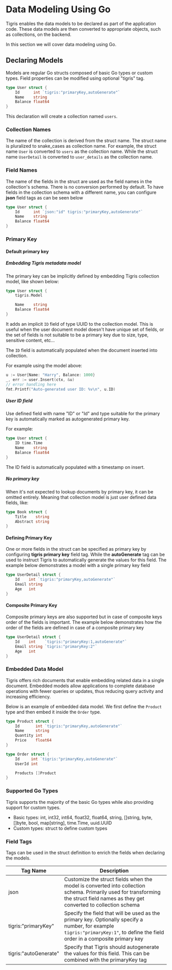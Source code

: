 # Data Modeling Using Go

Tigris enables the data models to be declared as part of the
application code. These data models are then converted to appropriate
objects, such as collections, on the backend.

In this section we will cover data modeling using Go.

## Declaring Models

Models are regular Go structs composed of basic Go types or custom types.
Field properties can be modified using optional "tigris" tag.

```go
type User struct {
    Id      int `tigris:"primaryKey,autoGenerate"`
    Name    string
    Balance float64
}
```

This declaration will create a collection named `users`.

### Collection Names

The name of the collection is derived from the struct name. The struct
name is pluralized to snake_cases as collection name. For example, the
struct name `User` is converted to `users` as the collection name. While
the struct name `UserDetail` is converted to `user_details` as the
collection name.

### Field Names

The name of the fields in the struct are used as the field names in the
collection's schema. There is no conversion performed by default. To have
fields in the collection schema with a different name, you can configure
**json** field tags as can be seen below

```go
type User struct {
    Id      int `json:"id" tigris:"primaryKey,autoGenerate"`
    Name    string
    Balance float64
}
```

### Primary Key

#### Default primary key

##### Embedding Tigris metadata model

The primary key can be implicitly defined by embedding Tigris collection model,
like shown below:

```go
type User struct {
	tigris.Model

    Name    string
    Balance float64
}
```

It adds an implicit `ID` field of type UUID to the collection model.
This is useful when the user document model doesn't have unique set of fields,
or the set of fields is not suitable to be a primary key due to size, type,
sensitive content, etc...

The `ID` field is automatically populated when the document inserted into collection.

For example using the model above:

```go
u := User{Name: "Harry", Balance: 1000}
_, err := user.Insert(ctx, &u)
// error handling here
fmt.Printf("Auto-generated user ID: %v\n", u.ID)
```

##### User ID field

Use defined field with name "ID" or "Id" and type suitable for the primary key is
automatically marked as autogenerated primary key.

For example:

```go
type User struct {
    ID time.Time
    Name    string
    Balance float64
}
```

The ID field is automatically populated with a timestamp on insert.

##### No primary key

When it's not expected to lookup documents by primary key, it can be omitted entirely.
Meaning that collection model is just user defined data fields, like:

```go
type Book struct {
    Title    string
    Abstract string
}
```

#### Defining Primary Key

One or more fields in the struct can be specified as primary key by
configuring **tigris primary key** field tag. While the **autoGenerate** tag
can be used to instruct Tigris to automatically generate the values for this
field. The example below demonstrates a model with a single primary key field

```go
type UserDetail struct {
	Id    int `tigris:"primaryKey,autoGenerate"`
	Email string
	Age   int
}
```

#### Composite Primary Key

Composite primary keys are also supported but in case of composite keys
order of the fields is important. The example below demonstrates
how the order of the fields are defined in case of a composite primary key

```go
type UserDetail struct {
	Id    int    `tigris:"primaryKey:1,autoGenerate"`
	Email string `tigris:"primaryKey:2"`
	Age   int
}
```

### Embedded Data Model

Tigris offers rich documents that enable embedding related data in a single
document. Embedded models allow applications to complete database operations
with fewer queries or updates, thus reducing query activity and increasing
efficiency.

Below is an example of embedded data model. We first define the `Product`
type and then embed it inside the `Order` type.

```go
type Product struct {
	Id       int `tigris:"primaryKey,autoGenerate"`
	Name     string
	Quantity int
	Price    float64
}

type Order struct {
	Id     int `tigris:"primaryKey,autoGenerate"`
	UserId int

	Products []Product
}
```

### Supported Go Types

Tigris supports the majority of the basic Go types while also providing support
for custom types.

- Basic types: int, int32, int64, float32, float64, string, []string, byte,
  []byte, bool, map[string], time.Time, uuid.UUID
- Custom types: struct to define custom types

### Field Tags

Tags can be used in the struct definition to enrich the fields when
declaring the models.

| Tag Name              | Description                                                                                                                                                                       |
| --------------------- | --------------------------------------------------------------------------------------------------------------------------------------------------------------------------------- |
| json                  | Customize the struct fields when the model is converted into collection schema. Primarily used for transforming the struct field names as they get converted to collection schema |
| tigris:"primaryKey"   | Specify the field that will be used as the primary key. Optionally specify a number, for example `tigris:"primaryKey:1"`, to define the field order in a composite primary key    |
| tigris:"autoGenerate" | Specify that Tigris should autogenerate the values for this field. This can be combined with the primaryKey tag                                                                   |
